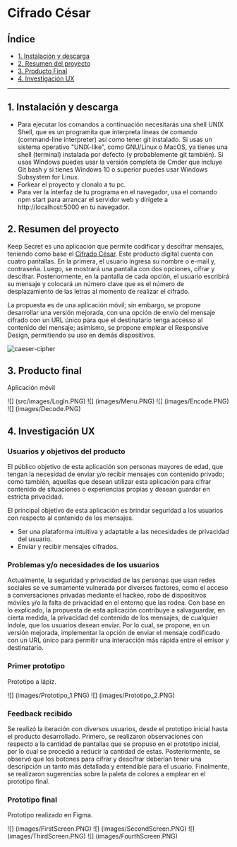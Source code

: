 # Cifrado César

## Índice

* [1. Instalación y descarga](#1-preámbulo)
* [2. Resumen del proyecto](#2-resumen-del-proyecto)
* [3. Producto Final](#3-producto-final)
* [4. Investigación UX](#4-investigacion-ux)


***

## 1. Instalación y descarga

* Para ejecutar los comandos a continuación necesitarás una shell UNIX Shell, que es un programita que interpreta líneas de comando (command-line interpreter) así como tener git instalado. Si usas un sistema operativo   "UNIX-like", como GNU/Linux o MacOS, ya tienes una shell (terminal) instalada por defecto (y probablemente git también). Si usas Windows puedes usar la versión completa de Cmder que incluye Git bash y si tienes Windows 10 o superior puedes usar Windows Subsystem for Linux.
* Forkear el proyecto y clonalo a tu pc.
* Para ver la interfaz de tu programa en el navegador, usa el comando npm start para arrancar el servidor web y dirígete a http://localhost:5000 en tu navegador.

## 2. Resumen del proyecto

Keep Secret es una aplicación que permite codificar y descifrar mensajes, teniendo como base el [Cifrado César](https://en.wikipedia.org/wiki/Caesar_cipher). Este producto digital cuenta con cuatro pantallas. En la primera, el usuario ingresa su nombre o e-mail y, contraseña. Luego, se mostrará una pantalla con dos opciones, cifrar y descifrar. Posteriormente, en la pantalla de cada opción, el usuario escribirá su mensaje y colocará un número clave que es el número de desplazamiento de las letras al momento de realizar el cifrado. 

La propuesta es de una aplicación móvil; sin embargo, se propone desarrollar una versión mejorada, con una opción de envío del mensaje cifrado con un URL único para que el destinatario tenga accesso al contenido del mensaje; asimismo, se propone emplear el Responsive Design, permitiendo su uso en demás dispositivos.

![caeser-cipher](https://upload.wikimedia.org/wikipedia/commons/thumb/2/2b/Caesar3.svg/2000px-Caesar3.svg.png)

## 3. Producto final
Aplicación móvil

![] (src/images/LogIn.PNG)
![] (images/Menu.PNG)
![] (images/Encode.PNG)
![] (images/Decode.PNG)

## 4. Investigación UX

### Usuarios y objetivos del producto

El público objetivo de esta aplicación son personas mayores de edad, que tengan la necesidad de enviar y/o recibir mensajes con contenido privado; como también, aquellas que desean utilizar esta aplicación para cifrar contenido de situaciones o experiencias propias y desean guardar en estricta privacidad.

El principal objetivo de esta aplicación es brindar seguridad a los usuarios con respecto al contenido de los mensajes.

* Ser una plataforma intuitiva y adaptable a las necesidades de privacidad del usuario.
* Enviar y recibir mensajes cifrados.

### Problemas y/o necesidades de los usuarios

Actualmente, la seguridad y privacidad de las personas que usan redes sociales se ve sumamente vulnerada por diversos factores, como el acceso a conversaciones privadas mediante el hackeo, robo de dispositivos móviles y/o la falta de privacidad en el entorno que las rodea. Con base en lo explicado, la propuesta de esta aplicación contribuye a salvaguardar, en cierta medida, la privacidad del contenido de los mensajes, de cualquier índole, que los usuarios desean enviar. Por lo cual, se propone, en un versión mejorada, implementar la opción de enviar el mensaje codificado con un URL único para permitir una interacción más rápida entre el emisor y destinatario.

### Primer prototipo
Prototipo a lápiz.

![] (images/Prototipo_1.PNG)
![] (images/Prototipo_2.PNG)

### Feedback recibido
Se realizó la iteración con diversos usuarios, desde el prototipo inicial hasta el producto desarrollado. Primero, se realizaron observaciones con respecto a la cantidad de pantallas que se propuso en el prototipo inicial, por lo cual se procedió a reducir la cantidad de estas. Posteriormente, se observó que los botones para cifrar y descifrar deberían tener una descripción un tanto más detallada y entendible para el usuario. Finalmente, se realizaron sugerencias sobre la paleta de colores a emplear en el prototipo final.

### Prototipo final
Prototipo realizado en Figma.

![] (images/FirstScreen.PNG)
![] (images/SecondScreen.PNG)
![] (images/ThirdScreen.PNG)
![] (images/FourthScreen.PNG)

